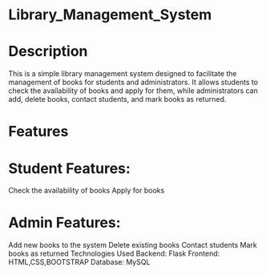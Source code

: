 # Library_Management_System
# Description
This is a simple library management system designed to facilitate the management of books for students and administrators. It allows students to check the availability of books and apply for them, while administrators can add, delete books, contact students, and mark books as returned.

# Features
# Student Features:
Check the availability of books
Apply for books
# Admin Features:
Add new books to the system
Delete existing books
Contact students
Mark books as returned
Technologies Used
Backend:  Flask
Frontend: HTML,CSS,BOOTSTRAP
Database:  MySQL
